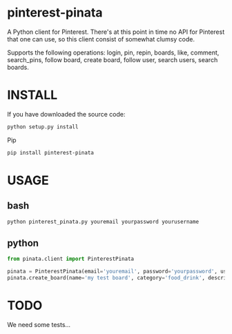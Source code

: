 pinterest-pinata
================
A Python client for Pinterest. There's at this point in time no API for Pinterest that one can use, so this client
consist of somewhat clumsy code.

Supports the following operations: login, pin, repin, boards, like, comment, search_pins, follow board, create board, 
follow user, search users, search boards.

# INSTALL

If you have downloaded the source code:

```bash
python setup.py install
```

Pip

```bash
pip install pinterest-pinata
```


# USAGE

## bash

``` bash
python pinterest_pinata.py youremail yourpassword yourusername
```

## python

``` python
from pinata.client import PinterestPinata

pinata = PinterestPinata(email='youremail', password='yourpassword', username='yourusername')
pinata.create_board(name='my test board', category='food_drink', description='my first board')
```

# TODO

We need some tests...